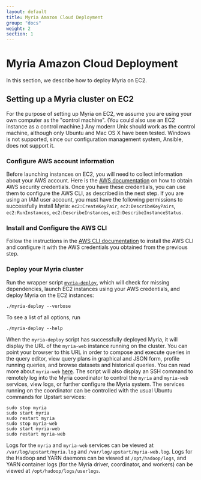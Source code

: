 ```yaml
---
layout: default
title: Myria Amazon Cloud Deployment
group: "docs"
weight: 2
section: 1
---
```

# Myria Amazon Cloud Deployment
In this section, we describe how to deploy Myria on EC2.

## Setting up a Myria cluster on EC2

For the purpose of setting up Myria on EC2, we assume you are using your own computer as the "control machine". (You could also use an EC2 instance as a control machine.) Any modern Unix should work as the control machine, although only Ubuntu and Mac OS X have been tested. Windows is not supported, since our configuration management system, Ansible, does not support it.

### __Configure AWS account information__
Before launching instances on EC2, you will need to collect information about your AWS account. Here is the [AWS documentation](http://docs.aws.amazon.com/general/latest/gr/managing-aws-access-keys.html) on how to obtain AWS security credentials. Once you have these credentials, you can use them to configure the AWS CLI, as described in the next step. If you are using an IAM user account, you must have the following permissions to successfully install Myria: `ec2:CreateKeyPair`, `ec2:DescribeKeyPairs`, `ec2:RunInstances`, `ec2:DescribeInstances`, `ec2:DescribeInstanceStatus`.

### __Install and Configure the AWS CLI__
Follow the instructions in the [AWS CLI documentation](http://docs.aws.amazon.com/cli/latest/userguide/installing.html) to install the AWS CLI and configure it with the AWS credentials you obtained from the previous step.

### __Deploy your Myria cluster__
Run the wrapper script [`myria-deploy`](https://raw.githubusercontent.com/uwescience/myria-ec2-ansible/master/myria-deploy), which will check for missing dependencies, launch EC2 instances using your AWS credentials, and deploy Myria on the EC2 instances:

```
./myria-deploy --verbose
```

To see a list of all options, run

```
./myria-deploy --help
```
When the `myria-deploy` script has successfully deployed Myria, it will display the URL of the `myria-web` instance running on the cluster. You can point your browser to this URL in order to compose and execute queries in the query editor, view query plans in graphical and JSON form, profile running queries, and browse datasets and historical queries. You can read more about `myria-web` [here](http://myria.cs.washington.edu/docs/myria-web/index.html). The script will also display an SSH command to remotely log into the Myria coordinator to control the `myria` and `myria-web` services, view logs, or further configure the Myria system. The services running on the coordinator can be controlled with the usual Ubuntu commands for Upstart services:

```
sudo stop myria
sudo start myria
sudo restart myria
sudo stop myria-web
sudo start myria-web
sudo restart myria-web
```

Logs for the `myria` and `myria-web` services can be viewed at `/var/log/upstart/myria.log` and `/var/log/upstart/myria-web.log`. Logs for the Hadoop and YARN daemons can be viewed at `/opt/hadoop/logs`, and YARN container logs (for the Myria driver, coordinator, and workers) can be viewed at `/opt/hadoop/logs/userlogs`.
